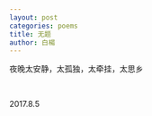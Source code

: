 ```yaml
---
layout: post
categories: poems
title: 无题
author: 白楊
---
```


夜晚太安静，太孤独，太牵挂，太思乡

&nbsp;

2017.8.5






